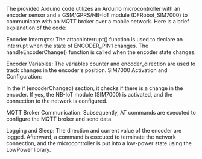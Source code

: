 The provided Arduino code utilizes an Arduino microcontroller with an encoder sensor and a GSM/GPRS/NB-IoT module (DFRobot_SIM7000) to communicate with an MQTT broker over a mobile network. Here is a brief explanation of the code:

Encoder Interrupts:
The attachInterrupt() function is used to declare an interrupt when the state of ENCODER_PIN1 changes.
The handleEncoderChange() function is called when the encoder state changes.

Encoder Variables:
The variables counter and encoder_direction are used to track changes in the encoder's position.
SIM7000 Activation and Configuration:

In the if (encoderChanged) section, it checks if there is a change in the encoder.
If yes, the NB-IoT module (SIM7000) is activated, and the connection to the network is configured.

MQTT Broker Communication:
Subsequently, AT commands are executed to configure the MQTT broker and send data.

Logging and Sleep:
The direction and current value of the encoder are logged.
Afterward, a command is executed to terminate the network connection, and the microcontroller is put into a low-power state using the LowPower library.
